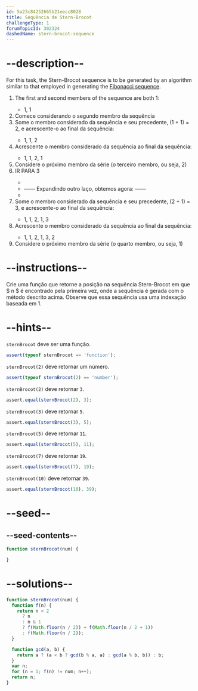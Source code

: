 ```yaml
---
id: 5a23c84252665b21eecc8028
title: Sequência de Stern-Brocot
challengeType: 1
forumTopicId: 302324
dashedName: stern-brocot-sequence
---
```


# --description--

For this task, the Stern-Brocot sequence is to be generated by an algorithm similar to that employed in generating the <a href="https://rosettacode.org/wiki/Fibonacci_sequence" target="_blank" rel="noopener noreferrer nofollow">Fibonacci sequence</a>.

<ol>
  <li>The first and second members of the sequence are both 1:</li>
    <ul><li>1, 1</li></ul>
  <li>Comece considerando o segundo membro da sequência</li>
  <li>Some o membro considerado da sequência e seu precedente, (1 + 1) = 2, e acrescente-o ao final da sequência:</li>
    <ul><li>1, 1, 2</li></ul>
  <li>Acrescente o membro considerado da sequência ao final da sequência:</li>
    <ul><li>1, 1, 2, 1</li></ul>
  <li>Considere o próximo membro da série (o terceiro membro, ou seja, 2)</li>
  <li>IR PARA 3 </li>
    <ul>
      <li></li>
      <li> ─── Expandindo outro laço, obtemos agora: ───</li>
      <li></li>
    </ul>
  <li>Some o membro considerado da sequência e seu precedente, (2 + 1) = 3, e acrescente-o ao final da sequência:</li>
    <ul><li>1, 1, 2, 1, 3</li></ul>
  <li>Acrescente o membro considerado da sequência ao final da sequência:</li>
    <ul><li>1, 1, 2, 1, 3, 2</li></ul>
  <li>Considere o próximo membro da série (o quarto membro, ou seja, 1)</li>
</ol>

# --instructions--

Crie uma função que retorne a posição na sequência Stern-Brocot em que $ n $ é encontrado pela primeira vez, onde a sequência é gerada com o método descrito acima. Observe que essa sequência usa uma indexação baseada em 1.

# --hints--

`sternBrocot` deve ser uma função.

```js
assert(typeof sternBrocot == 'function');
```

`sternBrocot(2)` deve retornar um número.

```js
assert(typeof sternBrocot(2) == 'number');
```

`sternBrocot(2)` deve retornar `3`.

```js
assert.equal(sternBrocot(2), 3);
```

`sternBrocot(3)` deve retornar `5`.

```js
assert.equal(sternBrocot(3), 5);
```

`sternBrocot(5)` deve retornar `11`.

```js
assert.equal(sternBrocot(5), 11);
```

`sternBrocot(7)` deve retornar `19`.

```js
assert.equal(sternBrocot(7), 19);
```

`sternBrocot(10)` deve retornar `39`.

```js
assert.equal(sternBrocot(10), 39);
```

# --seed--

## --seed-contents--

```js
function sternBrocot(num) {

}
```

# --solutions--

```js
function sternBrocot(num) {
  function f(n) {
    return n < 2
      ? n
      : n & 1
      ? f(Math.floor(n / 2)) + f(Math.floor(n / 2 + 1))
      : f(Math.floor(n / 2));
  }

  function gcd(a, b) {
    return a ? (a < b ? gcd(b % a, a) : gcd(a % b, b)) : b;
  }
  var n;
  for (n = 1; f(n) != num; n++);
  return n;
}
```

